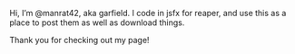 Hi, I’m @manrat42, aka garfield.
I code in jsfx for reaper, and use this as a place to post them
as well as download things. 

Thank you for checking out my page!

